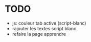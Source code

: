 # TODO

- js: couleur tab active (script-blanc)
- rajouter les textes script blanc
- refaire la page apprendre